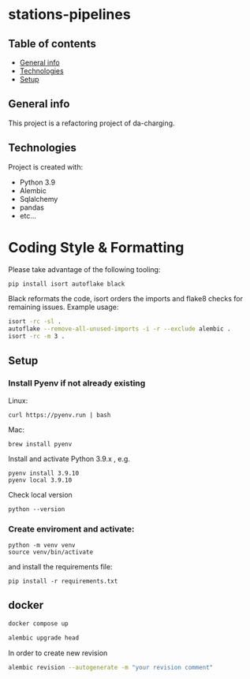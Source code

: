 # stations-pipelines

## Table of contents
* [General info](#general-info)
* [Technologies](#technologies)
* [Setup](#setup)

## General info
This project is a refactoring project of da-charging.
	
## Technologies
Project is created with:
* Python 3.9
* Alembic
* Sqlalchemy 
* pandas
* etc...

# Coding Style & Formatting
Please take advantage of the following tooling:
```bash
pip install isort autoflake black
```

Black reformats the code, isort orders the imports and flake8 checks for remaining issues.
Example usage:
```bash
isort -rc -sl .
autoflake --remove-all-unused-imports -i -r --exclude alembic .
isort -rc -m 3 .
```
	
## Setup

### Install Pyenv if not already existing

Linux:

    curl https://pyenv.run | bash

Mac:

    brew install pyenv

Install and activate Python 3.9.x , e.g.

    pyenv install 3.9.10
    pyenv local 3.9.10

Check local version

    python --version

### Create enviroment and activate:
```
python -m venv venv
source venv/bin/activate  
```

and install the requirements file:
```
pip install -r requirements.txt  
```

## docker
```bash
docker compose up  
```

```bash
alembic upgrade head
```

In order to create new revision
```bash
alembic revision --autogenerate -m "your revision comment"
```

